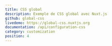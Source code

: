 ```yaml
---
title: CSS global
description: Exemple de CSS global avec Nuxt.js
github: global-css
livedemo: https://global-css.nuxtjs.org
documentation: /api/configuration-css
category: customization
position: 4
---
```

